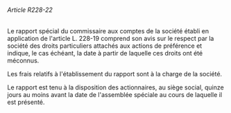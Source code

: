 ###### Article R228-22

Le rapport spécial du commissaire aux comptes de la société établi en application de l'article L. 228-19 comprend son avis sur le respect par la société des droits particuliers attachés aux actions de préférence et indique, le cas échéant, la date à partir de laquelle ces droits ont été méconnus.

Les frais relatifs à l'établissement du rapport sont à la charge de la société.

Le rapport est tenu à la disposition des actionnaires, au siège social, quinze jours au moins avant la date de l'assemblée spéciale au cours de laquelle il est présenté.


